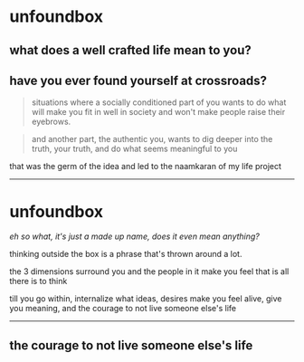 # unfoundbox

## what does a well crafted life mean to you?

## have you ever found yourself at crossroads?

> situations where a socially conditioned part of you wants to do what will make you fit in well in society and won't make people raise their eyebrows.

> and another part, the authentic you, wants to dig deeper into the truth, your truth, and do what seems meaningful to you

that was the germ of the idea and led to the naamkaran of my life project

---

# **unfoundbox**

*eh so what, it's just a made up name, does it even mean anything?*

thinking outside the box is a phrase that's thrown around a lot.

the 3 dimensions surround you and the people in it make you feel that is all there is to think

till you go within, internalize what ideas, desires make you feel alive, give you meaning, and the courage to not live someone else's life

---

## **the courage to not live someone else's life**
